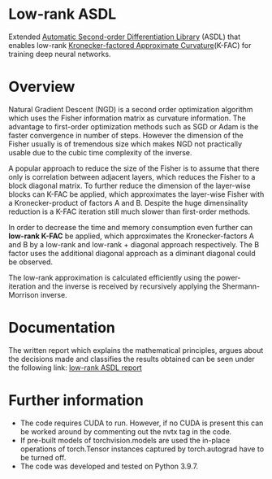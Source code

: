 # Low-rank ASDL

Extended [Automatic Second-order Differentiation Library](https://github.com/kazukiosawa/asdfghjkl/tree/0.1) (ASDL) that enables low-rank [Kronecker-factored Approximate Curvature](https://arxiv.org/abs/1503.05671)(K-FAC) for training deep neural networks. 

# Overview
Natural Gradient Descent (NGD) is a second order optimization algorithm which uses the Fisher information matrix as curvature information.
The advantage to first-order optimization methods such as SGD or Adam is the faster convergence in number of steps.
However the dimension of the Fisher usually is of tremendous size which makes NGD not practically usable due to the cubic time complexity of the inverse.

A popular approach to reduce the size of the Fisher is to assume that there only is correlation between adjacent layers, which reduces the Fisher to a block diagonal matrix. To further reduce the dimension of the layer-wise blocks can K-FAC be applied, which approximates the layer-wise Fisher with a Kronecker-product of factors A and B.
Despite the huge dimensinality reduction is a K-FAC iteration still much slower than first-order methods.

In order to decrease the time and memory consumption even further can **low-rank K-FAC** be applied, which approximates the Kronecker-factors A and B by a low-rank and low-rank + diagonal approach respectively. The B factor uses the additional diagonal approach as a diminant diagonal could be observed.

The low-rank approximation is calculated efficiently using the power-iteration and the inverse is received by recursively applying the Shermann-Morrison inverse.

# Documentation

The written report which explains the mathematical principles, argues about the decisions made and classifies the results obtained can be seen under the following link: [low-rank ASDL report](https://www.research-collection.ethz.ch/handle/20.500.11850/559711)

# Further information
- The code requires CUDA to run. 
	However, if no CUDA is present this can be worked around by commenting out the nvtx tag in the code.
- If pre-built models of torchvision.models are used the in-place operations of torch.Tensor instances captured by torch.autograd have to be turned off.
- The code was developed and tested on Python 3.9.7.
